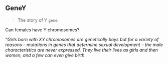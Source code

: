 ## GeneY
> The story of Y `gene`.

Can females have Y chromosomes?

_“Girls born with XY chromosomes are genetically boys but for a variety of reasons – mutations in genes that determine sexual development – the male characteristics are never expressed. They live their lives as girls and then women, and a few can even give birth_.
